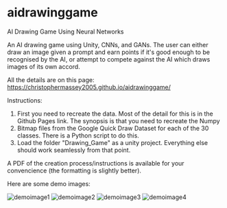 # aidrawinggame
AI Drawing Game Using Neural Networks

An AI drawing game using Unity, CNNs, and GANs. The user can either draw an image given a prompt and earn points if it's good enough to be 
recognised by the AI, or attempt to compete against the AI which draws images of its own accord.

All the details are on this page:
https://christophermassey2005.github.io/aidrawinggame/

Instructions:
1. First you need to recreate the data. Most of the detail for this is in the Github Pages link. The synopsis is that you need to recreate the Numpy
2. Bitmap files from the Google Quick Draw Dataset for each of the 30 classes. There is a Python script to do this.
3. Load the folder "Drawing_Game" as a unity project. 
   Everything else should work seamlessly from that point.

A PDF of the creation process/instructions is available for your convencience (the formatting is slightly better).

Here are some demo images:

![demoimage1](https://github.com/user-attachments/assets/f1c7a24d-60f6-4e18-9180-5a8b0054b611)
![demoimage2](https://github.com/user-attachments/assets/cd21f392-194c-4d0d-93bb-e766561cd580)
![demoimage3](https://github.com/user-attachments/assets/f6d12f3d-69b3-4080-8f14-aa7b166dc1a6)
![demoimage4](https://github.com/user-attachments/assets/2a706198-7eca-4336-87d3-9f1af549a8e7)
